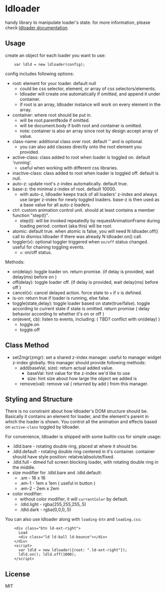 # ldloader

handy library to manipulate loader's state. for more information, please check [ldloader documentation](https://loading.io/lib/loader/).


## Usage

create an object for each loader you want to use:

````
    var ldld = new ldloader(config);
````


config includes following options:

 * root: element for your loader. default null
   - could be css selector, element, or array of css selectors/elements.
   - ldloader will create one automatically if omitted, and append it under container.
   - if root is an array, ldloader instance will work on every element in the array.
 * container: where root should be put in.
   - will be root.parentNode if omitted.
   - will be document.body if both root and container is omitted.
   - note: container is also an array since root by design accept array of value.
 * class-name: additional class over root. default '' and is optional.
   - you can also add classes directly onto the root element you provided.
 * active-class: class added to root when loader is toggled on. default 'running'.
   - useful when working with different css libraries.
 * inactive-class: class added to root when loader is toggled off. default is null.
 * auto-z: update root's z-index automatically. default true.
 * base-z: the minimal z-index of root. default 10000.
   - with auto-z, ldloader keeps track of all loaders' z-index and always use larger z-index for newly toggled loaders. base-z is then used as a base value for all auto-z loaders.
 * ctrl: custom animation control unit. should at least contains a member function "step(t)".
   - step(t): will be invoked repeatedly by requestAnimationFrame during loading period. context (aka this) will be root.
 * atomic: default true. when atomic is false, you will need N ldloader.off() call to dismiss ldloader if there was already N ldloader.on() call.
 * toggler(v): optional toggler triggered when `on/off` status changed. useful for chaining toggling events.
   - `v`: on/off status.

Methods:

 * on(delay): toggle loader on. return promise. (if delay is provided, wait delay(ms) before on )
 * off(delay): toggle loader off. (if delay is provided, wait delay(ms) before off )
 * cancel(v): cancel delayed action. force state to `v` if v is defined.
 * is-on: return true if loader is running, else false.
 * toggle(state,delay): toggle loader based on state(true/false). toggle according to current state if state is omitted. return promise ( delay behavior according to whether it's on or off )
 * on(event, cb): listen to events, including: ( TBD? conflict with on(delay) )
   - toggle.on
   - toggle.off


## Class Method

 * setZmgr(zmgr): set a shared z-index manager. useful to manager widget z-index globally.
   this manager should provide following methods:
   - add(baseVal, size): return actual added value.
     - baseVal: hint value for the z-index we'd like to use
     - size: hint size about how large the object we added is
   - remove(val): remove val ( returned by add ) from this manager.


## Styling and Structure

There is no constraint about how ldloader's DOM structure should be. Basically it contains an element for loader, and the element's parent in which the loader is shown. You control all the animation and effects based on ```active-class``` toggled by ldloader.

For convenience, ldloader is shipped with some builtin css for simple usage:

 * .ldld.bare - rotating double ring, placed at where it should be.
 * .ldld.default - rotating double ring centered in it's container. container should have style position: relatve/absolute/fixed.
 * .ldld.full - dimed full screen blocking loader, with rotating double ring in the middle.
 * size modifier for .ldld.bare  and .ldld.default:
   * .sm - 16 x 16
   * .em-1 - 1em x 1em ( useful in button )
   * .em-2 - 2em x 2em
 * color modifier:
   * without color modifier, it will `currentColor` by default.
   * .ldld.light - rgba(255,255,255,.5)
   * .ldld.dark - rgba(0,0,0,.5)

You can also use ldloader along with ```loading-btn``` and ```loading.css```:

```
    <div class="btn ld-ext-right">
      Load
      <div class="ld ld-ball ld-bounce"></div>
    </div>
    <script>
      var ldld = new ldloader({root: ".ld-ext-right"});
      ldld.on(); ldld.off(1000);
    </script>
```
 

## License

MIT
